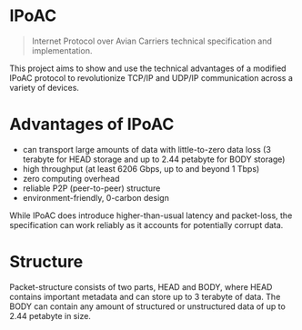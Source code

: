 # IPoAC
> Internet Protocol over Avian Carriers technical specification and implementation.

This project aims to show and use the technical advantages of a modified IPoAC protocol to revolutionize TCP/IP and UDP/IP communication across a variety of devices.

# Advantages of IPoAC
- can transport large amounts of data with little-to-zero data loss (3 terabyte for HEAD storage and up to 2.44 petabyte for BODY storage)
- high throughput (at least 6206 Gbps, up to and beyond 1 Tbps)
- zero computing overhead
- reliable P2P (peer-to-peer) structure
- environment-friendly, 0-carbon design

While IPoAC does introduce higher-than-usual latency and packet-loss, the specification can work reliably as it accounts for potentially corrupt data.

# Structure
Packet-structure consists of two parts, HEAD and BODY, where HEAD contains important metadata and can store up to 3 terabyte of data. The BODY can contain any amount of structured or unstructured data of up to 2.44 petabyte in size.
